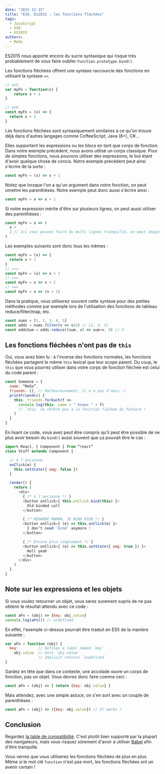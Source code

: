 ```yaml
---
date: "2015-12-15"
title: "ES6, ES2015 : les fonctions fléchées"
tags:
  - JavaScript
  - ES6
  - ES2015
authors:
  - MoOx
---
```


ES2015 nous apporte encore du sucre syntaxique qui risque très probablement de
vous faire oublier ``Function.prototype.bind()``.

Les fonctions fléchées offrent une syntaxe raccourcie des fonctions en utilisant
la syntaxe `=>`.

```js
// es5
var myFn = function(x) {
    return x + 1
}

// es6
const myFn = (x) => {
  return x + 1
}
```

Les fonctions fléchées sont syntaxiquement similaires à ce qu'on trouve déjà dans
d'autres langages comme CoffeeScript, Java (8+), C#…

Elles supportent les expressions ou les blocs en tant que corps de fonction.
Dans notre exemple précédent, nous avons utilisé un corps classique.
Pour de simples fonctions, nous pouvons utiliser des expressions, le but étant
d'avoir quelque chose de concis.
Notre exemple précédent peut ainsi s'écrire de la sorte :

```js
const myFn = (x) => x + 1
```

Notez que lorsque l'on a qu'un argument dans notre fonction, on peut omettre les
parenthèses. Notre exemple peut donc aussi s'écrire ainsi :

```js
const myFn = x => x + 1
```

Si notre expression mérite d'être sur plusieurs lignes, on peut aussi utiliser des
parenthèses :

```js
const myFn = x => (
  x +
  1 // Ici vous pouvez faire du multi lignes tranquille, on peut imaginer du JSX
)
```

Les exemples suivants sont donc tous les mêmes :

```js
const myFn = (x) => {
  return x + 1
}
// ===
const myFn = (x) => x + 1
// ===
const myFn = x => x + 1
// ===
const myFn = x => (x + 1)
```

Dans la pratique, vous utiliserez souvent cette syntaxe pour des petites méthodes
comme par exemple lors de l'utilisation des fonctions de tableau
reduce/filter/map, etc.

```js
const nums = [1, 2, 3, 4, 5]
const odds = nums.filter(v => v%2) // [1, 3, 5]
const oddsSum = odds.reduce((sum, v) => sum+v, 0) // 9
```

## Les fonctions fléchées n'ont pas de `this`

Oui, vous avez bien lu : à l'inverse des fonctions normales, les fonctions
fléchées partagent le même ``this`` lexical que leur scope parent.
Du coup, le ``this`` que vous pourrez utiliser dans votre corps de fonction
fléchée est celui du code parent :

```js
const Someone = {
  name: “MoOx”,
  friends: [], // Malheureusement, il n'a pas d'amis :(
  printFriends() {
    this._friends.forEach(f =>
      console.log(this._name + " knows " + f)
      // `this` ne réfère pas à la fonction fléchée du forEach !
    )
  }
}
```

En lisant ce code, vous avez peut être compris qu'il peut être possible de ne
plus avoir besoin du ``bind()`` aussi souvent que ça pouvait être le cas :

```js
import React, { Component } from “react”
class Stuff extends Component {

  // à l'ancienne
  onClick(e) {
    this.setState({ omg: false })
  }

  render() {
    return (
      <div>
        { /* à l'ancienne */ }
        <button onClick={ this.onClick.bind(this) }>
          Old binded call
        </button>

        { /* REGARDE MAMAN, JE BIND RIEN */ }
        <button onClick={ (e) => this.onClick(e) }>
          I don’t need `bind` anymore !
        </button>

        { /* Encore plus simplement */ }
        <button onClick={ (e) => this.setState({ omg: true }) }>
          Hell yeah
        </button>
      </div>
    )
  }
}
```

## Note sur les expressions et les objets

Si vous voulez retourner un objet, vous serez surement supris de ne pas obtenir
le résultat attendu avec ce code :

```js
const aFn = (obj) => {key: obj.value}
console.log(aFn()) // undefined
```

En effet, l'exemple ci-dessus pourrait être traduit en ES5 de la manière suivante :

```js
var aFn = function (obj) {
  key:         // Defines a label named `key`
    obj.value  // Gets `obj.value`
               // Implicit returns `undefined`
}
```

Gardez en tête que dans ce contexte, une accolade ouvre un corps de fonction,
pas un objet.
Vous devrez donc faire comme ceci :

```js
const aFn = (obj) => { return {key: obj.value} }
```

Mais attendez, avec une simple astuce, on s'en sort avec un couple de
parenthèses :

```js
const aFn = (obj) => ({key: obj.value}) // It works !
```

## Conclusion

Regardez
[la table de compatibilité](https://kangax.github.io/compat-table/es6/#test-arrow_functions).
C'est plutôt bien supporté par la plupart des navigateurs, mais vous risquez
sûrement d'avoir à utiliser [Babel](http://babeljs.io) afin d'être tranquille.

Vous verrez que vous utiliserez les fonctions fléchées de plus en plus.
Même si le mot clé ``function`` n'est pas mort, les fonctions fléchées ont un
avenir certain !
